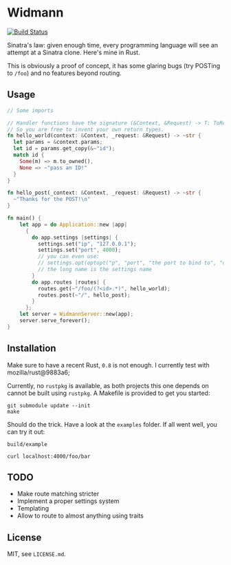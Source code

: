 # Widmann

[![Build Status](https://travis-ci.org/skade/widmann.png)](https://travis-ci.org/skade/widmann)

Sinatra's law: given enough time, every programming language will see an attempt at a Sinatra clone. Here's mine in Rust.

This is obviously a proof of concept, it has some glaring bugs (try POSTing to `/foo`) and no features beyond routing.

## Usage

```rust
// Some imports

// Handler functions have the signature (&Context, &Request) -> T: ToResponse
// So you are free to invent your own return types.
fn hello_world(context: &Context, _request: &Request) -> ~str {
  let params = &context.params;
  let id = params.get_copy(&~"id");
  match id {
    Some(m) => m.to_owned(),
    None => ~"pass an ID!"
  }
}

fn hello_post(_context: &Context, _request: &Request) -> ~str {
  ~"Thanks for the POST!\n"
}

fn main() {
    let app = do Application::new |app|
      {
        do app.settings |settings| {
          settings.set("ip", "127.0.0.1");
          settings.set("port", 4000);
          // you can even use:
          // settings.opt(optopt("p", "port", "the port to bind to", "default: 4000"))
          // the long name is the settings name
        }
        do app.routes |routes| {
          routes.get(~"/foo/(?<id>.*)", hello_world);
          routes.post(~"/", hello_post);
        }
      };
    let server = WidmannServer::new(app);
    server.serve_forever();
}
```

## Installation

Make sure to have a recent Rust, `0.8` is not enough. I currently test with mozilla/rust@9883a6;

Currently, no `rustpkg` is available, as both projects this one depends on cannot be built using `rustpkg`. A Makefile is provided to get you started:

```
git submodule update --init
make
```

Should do the trick. Have a look at the `examples` folder. If all went well, you can try it out:

```
build/example

curl localhost:4000/foo/bar
```

## TODO

* Make route matching stricter
* Implement a proper settings system
* Templating
* Allow to route to almost anything using traits

## License

MIT, see `LICENSE.md`.
